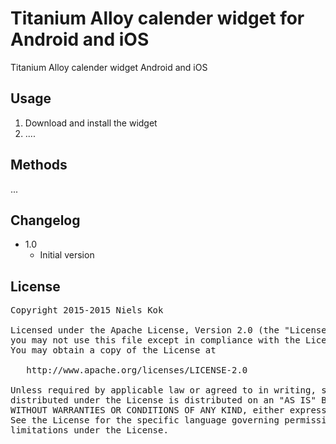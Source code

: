 # Titanium Alloy calender widget for Android and iOS
Titanium Alloy calender widget Android and iOS

## Usage
1. Download and install the widget
2. ....

## Methods
...

## Changelog
* 1.0
  * Initial version

## License
<pre>
Copyright 2015-2015 Niels Kok

Licensed under the Apache License, Version 2.0 (the "License");
you may not use this file except in compliance with the License.
You may obtain a copy of the License at

   http://www.apache.org/licenses/LICENSE-2.0

Unless required by applicable law or agreed to in writing, software
distributed under the License is distributed on an "AS IS" BASIS,
WITHOUT WARRANTIES OR CONDITIONS OF ANY KIND, either express or implied.
See the License for the specific language governing permissions and
limitations under the License.
</pre>

